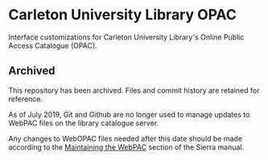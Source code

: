 # Carleton University Library OPAC 

Interface customizations for Carleton University Library's Online Public Access Catalogue (OPAC).

## Archived

This repository has been archived. Files and commit history are retained for reference. 

As of July 2019, Git and Github are no longer used to manage updates to WebPAC files on the library catalogue server. 

Any changes to WebOPAC files needed after this date should be made according to the [Maintaining the WebPAC](https://csdirect.iii.com/sierrahelp/Default.php#sgwpac/sgwpac_web_opac_manage.html) section of the Sierra manual.
